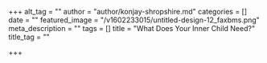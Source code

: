 +++
alt_tag = ""
author = "author/konjay-shropshire.md"
categories = []
date = ""
featured_image = "/v1602233015/untitled-design-12_faxbms.png"
meta_description = ""
tags = []
title = "What Does Your Inner Child Need?"
title_tag = ""

+++
